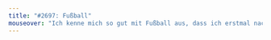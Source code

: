 ```yaml
---
title: "#2697: Fußball"
mouseover: "Ich kenne mich so gut mit Fußball aus, dass ich erstmal nachlesen musste, welche genaue Funktion Herr Herberger jenseits von Zitaterstellung hatte."
---
```

